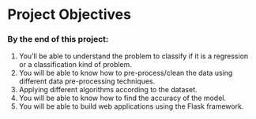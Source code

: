 # Project Objectives
### By the end of this project:
1. You’ll be able to understand the problem to classify if it is a regression or a classification kind of problem.
2. You will be able to know how to pre-process/clean the data using different data pre-processing techniques.
3. Applying different algorithms according to the dataset.
4. You will be able to know how to find the accuracy of the model.
5. You will be able to build web applications using the Flask framework.
